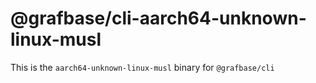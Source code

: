 # @grafbase/cli-aarch64-unknown-linux-musl

This is the `aarch64-unknown-linux-musl` binary for `@grafbase/cli`
